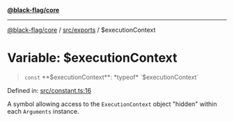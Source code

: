 [**@black-flag/core**](../../../README.md)

***

[@black-flag/core](../../../README.md) / [src/exports](../README.md) / $executionContext

# Variable: $executionContext

> `const` **$executionContext**: *typeof* `$executionContext`

Defined in: [src/constant.ts:16](https://github.com/Xunnamius/black-flag/blob/54f69b5502007e20a8937998cea6e285d5db6d7c/src/constant.ts#L16)

A symbol allowing access to the `ExecutionContext` object "hidden" within
each `Arguments` instance.
